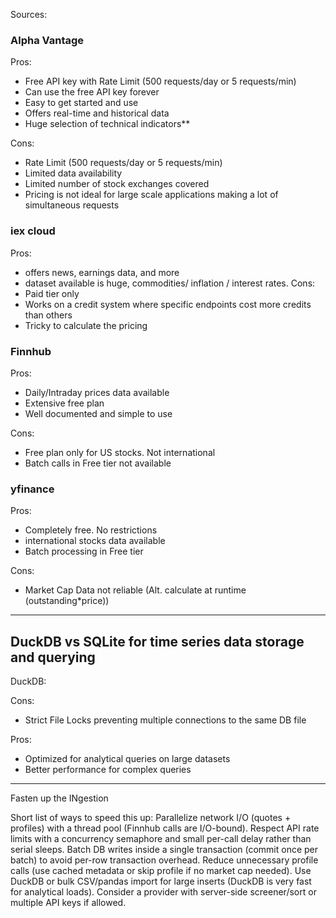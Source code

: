 
Sources:

### Alpha Vantage

Pros:
- Free API key with Rate Limit (500 requests/day or 5 requests/min)
- Can use the free API key forever
- Easy to get started and use
- Offers real-time and historical data
- Huge selection of technical indicators**

Cons:
- Rate Limit (500 requests/day or 5 requests/min)
- Limited data availability
- Limited number of stock exchanges covered
- Pricing is not ideal for large scale applications making a lot of simultaneous requests

### iex cloud

Pros:
- offers news, earnings data, and more
- dataset available is huge, commodities/ inflation / interest rates.
Cons:
- Paid tier only
- Works on a credit system where specific endpoints cost more credits than others
- Tricky to calculate the pricing


### Finnhub

Pros:
- Daily/Intraday prices data available
- Extensive free plan
- Well documented and simple to use

Cons:
- Free plan only for US stocks. Not international
- Batch calls in Free tier not available

### yfinance

Pros:
- Completely free. No restrictions
- international stocks data available
- Batch processing in Free tier

Cons:
- Market Cap Data not reliable (Alt. calculate at runtime (outstanding*price))



---


## DuckDB vs SQLite for time series data storage and querying

DuckDB:

Cons:
- Strict File Locks preventing multiple connections to the same DB file

Pros:
- Optimized for analytical queries on large datasets
- Better performance for complex queries


---

Fasten up the INgestion

Short list of ways to speed this up:
Parallelize network I/O (quotes + profiles) with a thread pool (Finnhub calls are I/O-bound).
Respect API rate limits with a concurrency semaphore and small per-call delay rather than serial sleeps.
Batch DB writes inside a single transaction (commit once per batch) to avoid per-row transaction overhead.
Reduce unnecessary profile calls (use cached metadata or skip profile if no market cap needed).
Use DuckDB or bulk CSV/pandas import for large inserts (DuckDB is very fast for analytical loads).
Consider a provider with server-side screener/sort or multiple API keys if allowed.